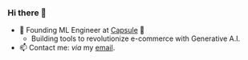### Hi there 👋

- :rocket: Founding ML Engineer at [Capsule](https://www.shopcapsule.ai/) :handbag:
  * Building tools to revolutionize e-commerce with Generative A.I.
- 📫 Contact me: _via_ my [email](dulay.justin19@gmail.com).
